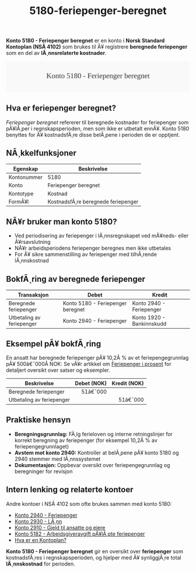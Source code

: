 ﻿---
title: "5180-feriepenger-beregnet"
meta_title: "5180-feriepenger-beregnet"
meta_description: "**Konto 5180 - Feriepenger beregnet** er en konto i **Norsk Standard Kontoplan (NSÂ 4102)** som brukes til Ã¥ registrere **beregnede feriepenger** som en del av..."
slug: 5180-feriepenger-beregnet
type: blog
layout: pages/single
---

**Konto 5180 - Feriepenger beregnet** er en konto i **Norsk Standard Kontoplan (NSÂ 4102)** som brukes til Ã¥ registrere **beregnede feriepenger** som en del av **lÃ¸nnsrelaterte kostnader**.

![Illustrasjon av konto 5180 Feriepenger beregnet](5180-feriepenger-beregnet-image.svg)

## Hva er feriepenger beregnet?

*Feriepenger beregnet* refererer til beregnede kostnader for feriepenger som pÃ¥lÃ¸per i regnskapsperioden, men som ikke er utbetalt ennÃ¥. Konto 5180 benyttes for Ã¥ kostnadsfÃ¸re disse belÃ¸pene i perioden de er opptjent.

## NÃ¸kkelfunksjoner

| Egenskap      | Beskrivelse                                 |
|---------------|---------------------------------------------|
| Kontonummer   | 5180                                        |
| Konto         | Feriepenger beregnet                        |
| Kontotype     | Kostnad                                     |
| FormÃ¥l        | KostnadsfÃ¸re beregnede feriepenger          |

## NÃ¥r bruker man konto 5180?

* Ved periodisering av feriepenger i lÃ¸nnsregnskapet ved mÃ¥neds- eller Ã¥rsavslutning
* NÃ¥r arbeidsperiodens feriepenger beregnes men ikke utbetales
* For Ã¥ sikre sammenstilling av feriepenger med tilhÃ¸rende lÃ¸nnskostnad

## BokfÃ¸ring av beregnede feriepenger

| Transaksjon                   | Debet                              | Kredit                   |
|-------------------------------|------------------------------------|--------------------------|
| Beregnede feriepenger         | Konto 5180 - Feriepenger beregnet | Konto 2940 - Feriepenger |
| Utbetaling av feriepenger     | Konto 2940 - Feriepenger           | Konto 1920 - Bankinnskudd |

## Eksempel pÃ¥ bokfÃ¸ring


En ansatt har beregnede feriepenger pÃ¥ 10,2Â % av et feriepengegrunnlag pÃ¥ 500â€¯000Â NOK:
Se vÃ¥r artikkel om [Feriepenger i prosent](/blogs/regnskap/feriepenger-i-prosent "Feriepenger i prosent - Satser, Beregning og Eksempler") for detaljert oversikt over satser og eksempler.

| Beskrivelse                   | Debet (NOK) | Kredit (NOK) |
|-------------------------------|------------:|-------------:|
| Beregnede feriepenger         |      51â€¯000 |              |
| Utbetaling av feriepenger     |             |      51â€¯000 |

## Praktiske hensyn

* **Beregningsgrunnlag:** FÃ¸lg ferieloven og interne retningslinjer for korrekt beregning av feriepenger (for eksempel 10,2Â % av feriepengegrunnlaget)
* **Avstem mot konto 2940:** Kontroller at belÃ¸pene pÃ¥ konto 5180 og 2940 stemmer med lÃ¸nnssystemet
* **Dokumentasjon:** Oppbevar oversikt over feriepengegrunnlag og beregninger for revisjon

## Intern lenking og relaterte kontoer

Andre kontoer i NSÂ 4102 som ofte brukes sammen med konto 5180:

* [Konto 2940 - Feriepenger](/blogs/kontoplan/2940-feriepenger "Konto 2940 - Feriepenger")
* [Konto 2930 - LÃ¸nn](/blogs/kontoplan/2930-lonn "Konto 2930 - LÃ¸nn")
* [Konto 2910 - Gjeld til ansatte og eiere](/blogs/kontoplan/2910-gjeld-til-ansatte-og-eiere "Konto 2910 - Gjeld til ansatte og eiere")
* [Konto 5182 - Arbeidsgiveravgift pÃ¥lÃ¸pte feriepenger](/blogs/kontoplan/5182-arbeidsgiveravgift-palopte-feriepenger "Konto 5182 - Arbeidsgiveravgift pÃ¥lÃ¸pte feriepenger")
* [Hva er en Kontoplan?](/blogs/regnskap/hva-er-kontoplan "Hva er en Kontoplan? Komplett Guide til Kontoplaner i Norsk Regnskap")

**Konto 5180 - Feriepenger beregnet** gir en oversikt over **feriepenger** som kostnadsfÃ¸res i regnskapsperioden, og hjelper med Ã¥ synliggjÃ¸re total **lÃ¸nnskostnad** for perioden.
